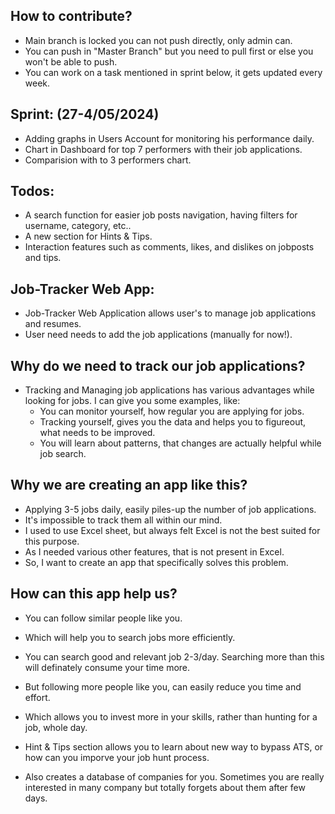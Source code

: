 ## How to contribute?
+ Main branch is locked you can not push directly, only admin can.
+ You can push in "Master Branch" but you need to pull first or else you won't be able to push.
+ You can work on a task mentioned in sprint below, it gets updated every week.

## Sprint: (27-4/05/2024)
+ Adding graphs in Users Account for monitoring his performance daily.
+ Chart in Dashboard for top 7 performers with their job applications.
+ Comparision with to 3 performers chart.

## Todos:
+ A search function for easier job posts navigation, having filters for username, category, etc..
+ A new section for Hints & Tips.
+ Interaction features such as comments, likes, and dislikes on jobposts and tips.
  
## Job-Tracker Web App:
+ Job-Tracker Web Application allows user's to manage job applications and resumes.
+ User need needs to add the job applications (manually for now!).

## Why do we need to track our job applications?
+ Tracking and Managing job applications has various advantages while looking for jobs. I can give you some examples, like:
   + You can monitor yourself, how regular you are applying for jobs.
   + Tracking yourself, gives you the data and helps you to figureout, what needs to be improved.
   + You will learn about patterns, that changes are actually helpful while job search.

## Why we are creating an app like this?
+ Applying 3-5 jobs daily, easily piles-up the number of job applications.
+ It's impossible to track them all within our mind.
+ I used to use Excel sheet, but always felt Excel is not the best suited for this purpose.
+ As I needed various other features, that is not present in Excel.
+ So, I want to create an app that specifically solves this problem.

## How can this app help us?
+ You can follow similar people like you.
+ Which will help you to search jobs more efficiently.
+ You can search good and relevant job 2-3/day. Searching more than this will definately consume your time more.
+ But following more people like you, can easily reduce you time and effort.
+ Which allows you to invest more in your skills, rather than hunting for a job, whole day.

+ Hint & Tips section allows you to learn about new way to bypass ATS, or how can you imporve your job hunt process.
+ Also creates a database of companies for you. Sometimes you are really interested in many company but totally forgets about them after few days.